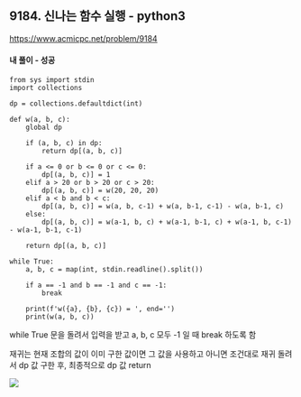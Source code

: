 ## 9184. 신나는 함수 실행 - python3
https://www.acmicpc.net/problem/9184

#### 내 풀이 - 성공
```
from sys import stdin
import collections

dp = collections.defaultdict(int)

def w(a, b, c):
    global dp

    if (a, b, c) in dp:
        return dp[(a, b, c)]

    if a <= 0 or b <= 0 or c <= 0:
        dp[(a, b, c)] = 1
    elif a > 20 or b > 20 or c > 20:
        dp[(a, b, c)] = w(20, 20, 20)
    elif a < b and b < c:
        dp[(a, b, c)] = w(a, b, c-1) + w(a, b-1, c-1) - w(a, b-1, c)
    else:
        dp[(a, b, c)] = w(a-1, b, c) + w(a-1, b-1, c) + w(a-1, b, c-1) - w(a-1, b-1, c-1)

    return dp[(a, b, c)]

while True:
    a, b, c = map(int, stdin.readline().split())

    if a == -1 and b == -1 and c == -1:
        break
    
    print(f'w({a}, {b}, {c}) = ', end='')
    print(w(a, b, c))
```
while True 문을 돌려서 입력을 받고 a, b, c 모두 -1 일 때 break 하도록 함

재귀는 현재 조합의 값이 이미 구한 값이면 그 값을 사용하고
아니면 조건대로 재귀 돌려서 dp 값 구한 후,
최종적으로 dp 값 return

![](https://images.velog.io/images/jsh5408/post/b0d4fbd4-5430-465c-ba3a-5f2e77b6990d/image.png)